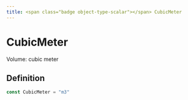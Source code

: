 ```yaml
---
title: <span class="badge object-type-scalar"></span> CubicMeter
---
```

# <span class="badge object-type-scalar"></span> CubicMeter

Volume: cubic meter

## Definition

```go
const CubicMeter = "m3"
```
